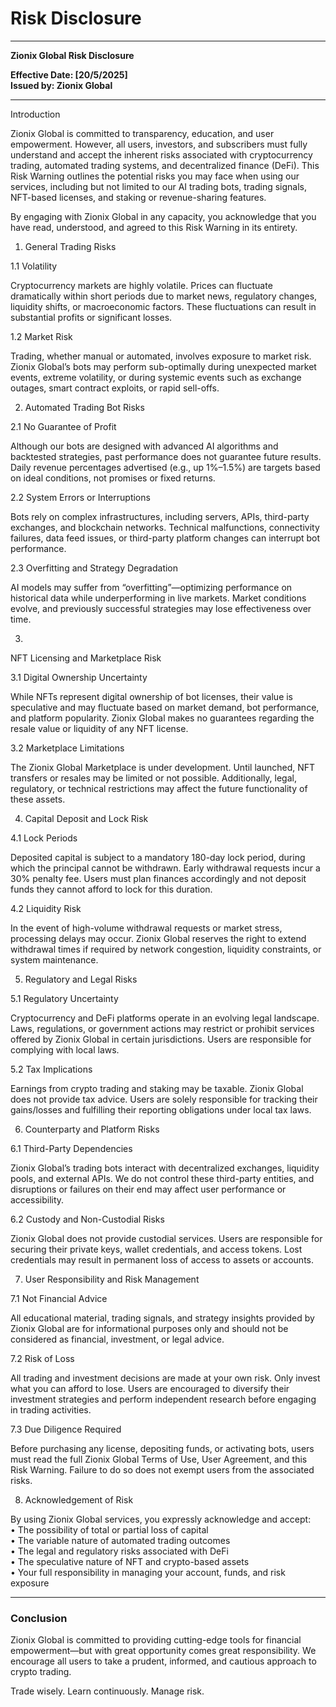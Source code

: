 # Risk Disclosure

***

**Zionix Global Risk Disclosure**

**Effective Date: \[20/5/2025]**\
**Issued by: Zionix Global**

***

Introduction

Zionix Global is committed to transparency, education, and user empowerment. However, all users, investors, and subscribers must fully understand and accept the inherent risks associated with cryptocurrency trading, automated trading systems, and decentralized finance (DeFi). This Risk Warning outlines the potential risks you may face when using our services, including but not limited to our AI trading bots, trading signals, NFT-based licenses, and staking or revenue-sharing features.

By engaging with Zionix Global in any capacity, you acknowledge that you have read, understood, and agreed to this Risk Warning in its entirety.

1. General Trading Risks

1.1 Volatility

Cryptocurrency markets are highly volatile. Prices can fluctuate dramatically within short periods due to market news, regulatory changes, liquidity shifts, or macroeconomic factors. These fluctuations can result in substantial profits or significant losses.

1.2 Market Risk

Trading, whether manual or automated, involves exposure to market risk. Zionix Global’s bots may perform sub-optimally during unexpected market events, extreme volatility, or during systemic events such as exchange outages, smart contract exploits, or rapid sell-offs.

2. Automated Trading Bot Risks

2.1 No Guarantee of Profit

Although our bots are designed with advanced AI algorithms and backtested strategies, past performance does not guarantee future results. Daily revenue percentages advertised (e.g., up 1%–1.5%) are targets based on ideal conditions, not promises or fixed returns.

2.2 System Errors or Interruptions

Bots rely on complex infrastructures, including servers, APIs, third-party exchanges, and blockchain networks. Technical malfunctions, connectivity failures, data feed issues, or third-party platform changes can interrupt bot performance.

2.3 Overfitting and Strategy Degradation

AI models may suffer from “overfitting”—optimizing performance on historical data while underperforming in live markets. Market conditions evolve, and previously successful strategies may lose effectiveness over time.

3.

NFT Licensing and Marketplace Risk

3.1 Digital Ownership Uncertainty

While NFTs represent digital ownership of bot licenses, their value is speculative and may fluctuate based on market demand, bot performance, and platform popularity. Zionix Global makes no guarantees regarding the resale value or liquidity of any NFT license.

3.2 Marketplace Limitations

The Zionix Global Marketplace is under development. Until launched, NFT transfers or resales may be limited or not possible. Additionally, legal, regulatory, or technical restrictions may affect the future functionality of these assets.

4. Capital Deposit and Lock Risk

4.1 Lock Periods

Deposited capital is subject to a mandatory 180-day lock period, during which the principal cannot be withdrawn. Early withdrawal requests incur a 30% penalty fee. Users must plan finances accordingly and not deposit funds they cannot afford to lock for this duration.

4.2 Liquidity Risk

In the event of high-volume withdrawal requests or market stress, processing delays may occur. Zionix Global reserves the right to extend withdrawal times if required by network congestion, liquidity constraints, or system maintenance.

5. Regulatory and Legal Risks

5.1 Regulatory Uncertainty

Cryptocurrency and DeFi platforms operate in an evolving legal landscape. Laws, regulations, or government actions may restrict or prohibit services offered by Zionix Global in certain jurisdictions. Users are responsible for complying with local laws.

5.2 Tax Implications

Earnings from crypto trading and staking may be taxable. Zionix Global does not provide tax advice. Users are solely responsible for tracking their gains/losses and fulfilling their reporting obligations under local tax laws.

6. Counterparty and Platform Risks

6.1 Third-Party Dependencies

Zionix Global’s trading bots interact with decentralized exchanges, liquidity pools, and external APIs. We do not control these third-party entities, and disruptions or failures on their end may affect user performance or accessibility.

6.2 Custody and Non-Custodial Risks

Zionix Global does not provide custodial services. Users are responsible for securing their private keys, wallet credentials, and access tokens. Lost credentials may result in permanent loss of access to assets or accounts.

7. User Responsibility and Risk Management

7.1 Not Financial Advice

All educational material, trading signals, and strategy insights provided by Zionix Global are for informational purposes only and should not be considered as financial, investment, or legal advice.

7.2 Risk of Loss

All trading and investment decisions are made at your own risk. Only invest what you can afford to lose. Users are encouraged to diversify their investment strategies and perform independent research before engaging in trading activities.

7.3 Due Diligence Required

Before purchasing any license, depositing funds, or activating bots, users must read the full Zionix Global Terms of Use, User Agreement, and this Risk Warning. Failure to do so does not exempt users from the associated risks.

8. Acknowledgement of Risk

By using Zionix Global services, you expressly acknowledge and accept:\
• The possibility of total or partial loss of capital\
• The variable nature of automated trading outcomes\
• The legal and regulatory risks associated with DeFi\
• The speculative nature of NFT and crypto-based assets\
• Your full responsibility in managing your account, funds, and risk exposure

***

### Conclusion

Zionix Global is committed to providing cutting-edge tools for financial empowerment—but with great opportunity comes great responsibility. We encourage all users to take a prudent, informed, and cautious approach to crypto trading.

Trade wisely. Learn continuously. Manage risk.
